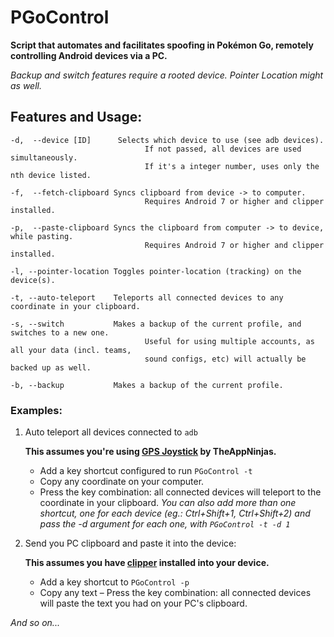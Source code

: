 PGoControl
==========

**Script that automates and facilitates spoofing in Pokémon Go, remotely controlling Android devices via a PC.**

_Backup and switch features require a rooted device. Pointer Location might as well._

## Features and Usage:

    -d,  --device [ID]      Selects which device to use (see adb devices).
                                  If not passed, all devices are used simultaneously.
                                  If it's a integer number, uses only the nth device listed.
                                  
    -f,  --fetch-clipboard Syncs clipboard from device -> to computer.
                                  Requires Android 7 or higher and clipper installed.
                                  
    -p,  --paste-clipboard Syncs the clipboard from computer -> to device, while pasting.
                                  Requires Android 7 or higher and clipper installed.
                                  
    -l, --pointer-location Toggles pointer-location (tracking) on the device(s).
         
    -t, --auto-teleport    Teleports all connected devices to any coordinate in your clipboard.
         
    -s, --switch           Makes a backup of the current profile, and switches to a new one.
                                  Useful for using multiple accounts, as all your data (incl. teams,
                                  sound configs, etc) will actually be backed up as well.
                                  
    -b, --backup           Makes a backup of the current profile.

### Examples:

1. Auto teleport all devices connected to `adb`

   **This assumes you're using [GPS Joystick](http://gpsjoystick.theappninjas.com) by TheAppNinjas.**
   - Add a key shortcut configured to run `PGoControl -t`
   - Copy any coordinate on your computer.
   - Press the key combination: all connected devices will teleport to the coordinate in your clipboard.
   *You can also add more than one shortcut, one for each device (eg.: Ctrl+Shift+1, Ctrl+Shift+2) and pass the -d argument for each one, with `PGoControl -t -d 1`*

2. Send you PC clipboard and paste it into the device:

   **This assumes you have [clipper](https://github.com/majido/clipper) installed into your device.**
   - Add a key shortcut to `PGoControl -p`
   - Copy any text
   – Press the key combination: all connected devices will paste the text you had on your PC's clipboard.

_And so on..._
